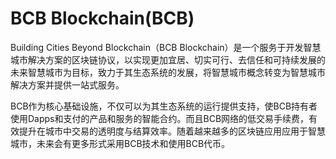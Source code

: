 # BCB Blockchain(BCB)

Building Cities Beyond Blockchain（BCB Blockchain）是一个服务于开发智慧城市解决方案的区块链协议，以实现更加宜居、切实可行、去信任和可持续发展的未来智慧城市为目标，致力于其生态系统的发展，将智慧城市概念转变为智慧城市解决方案并提供一站式服务。

BCB作为核心基础设施，不仅可以为其生态系统的运行提供支持，使BCB持有者使用Dapps和支付的产品和服务的智能合约。而且BCB网络的低交易手续费，有效提升在城市中交易的透明度与结算效率。随着越来越多的区块链应用应用于智慧城市，未来会有更多形式采用BCB技术和使用BCB代币。
